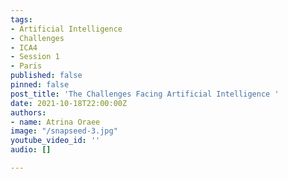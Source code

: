 ```yaml
---
tags:
- Artificial Intelligence
- Challenges
- ICA4
- Session 1
- Paris
published: false
pinned: false
post_title: 'The Challenges Facing Artificial Intelligence '
date: 2021-10-18T22:00:00Z
authors:
- name: Atrina Oraee
image: "/snapseed-3.jpg"
youtube_video_id: ''
audio: []

---
```

